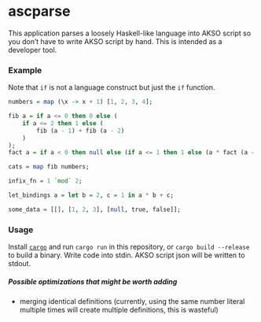# ascparse
This application parses a loosely Haskell-like language into AKSO script so you don’t have to write AKSO script by hand. This is intended as a developer tool.

### Example
Note that `if` is not a language construct but just the `if` function.

```hs
numbers = map (\x -> x + 1) [1, 2, 3, 4];

fib a = if a <= 0 then 0 else (
    if a <= 2 then 1 else (
        fib (a - 1) + fib (a - 2)
    )
);
fact a = if a < 0 then null else (if a <= 1 then 1 else (a * fact (a - 1)));

cats = map fib numbers;

infix_fn = 1 `mod` 2;

let_bindings a = let b = 2, c = 1 in a * b + c;

some_data = [[], [1, 2, 3], [null, true, false]];
```

### Usage
Install [`cargo`](https://rust-lang.org) and run `cargo run` in this repository, or `cargo build --release` to build a binary. Write code into stdin. AKSO script json will be written to stdout.

##### Possible optimizations that might be worth adding
- merging identical definitions (currently, using the same number literal multiple times will create multiple definitions, this is wasteful)
